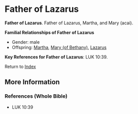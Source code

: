 # Father of Lazarus
**Father of Lazarus**. 
Father of Lazarus, Martha, and Mary (acai). 




**Familial Relationships of Father of Lazarus**


* Gender: male
* Offspring: [Martha](Martha.md), [Mary (of Bethany)](Mary.3.md), [Lazarus](Lazarus.2.md)




**Key References for Father of Lazarus**: 
LUK 10:39. 






Return to [Index](00-Index.md)

## More Information

### References (Whole Bible)

* LUK 10:39



